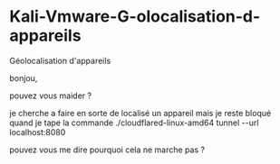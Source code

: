 # Kali-Vmware-G-olocalisation-d-appareils
Géolocalisation d'appareils


bonjou, 

pouvez vous maider ? 

je cherche a faire en sorte de localisé un appareil  mais je reste bloqué quand je tape la commande  ./cloudflared-linux-amd64 tunnel --url localhost:8080 

pouvez vous me dire pourquoi cela ne marche pas ? 
